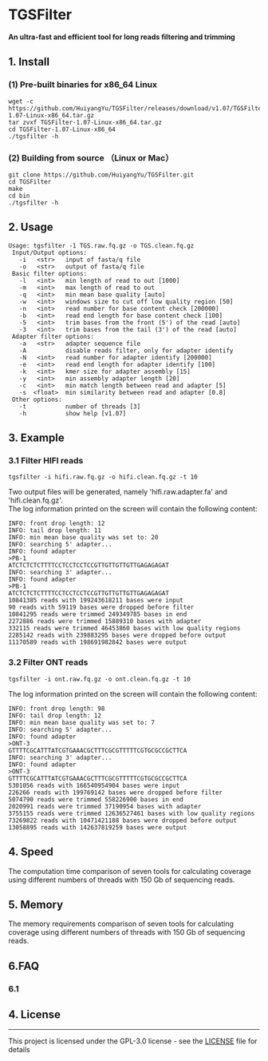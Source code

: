 # TGSFilter
<b> An ultra-fast and efficient tool for long reads filtering and trimming</b>

##  1. Install
### (1) Pre-built binaries for x86_64 Linux
```
wget -c https://github.com/HuiyangYu/TGSFilter/releases/download/v1.07/TGSFilter-1.07-Linux-x86_64.tar.gz
tar zvxf TGSFilter-1.07-Linux-x86_64.tar.gz
cd TGSFilter-1.07-Linux-x86_64
./tgsfilter -h
```
### (2) Building from source （Linux or Mac）
```
git clone https://github.com/HuiyangYu/TGSFilter.git
cd TGSFilter
make
cd bin
./tgsfilter -h
```
## 2. Usage
```
Usage: tgsfilter -1 TGS.raw.fq.gz -o TGS.clean.fq.gz
 Input/Output options:
   -i	<str>   input of fasta/q file
   -o	<str>   output of fasta/q file
 Basic filter options:
   -l	<int>   min length of read to out [1000]
   -m	<int>   max length of read to out
   -q	<int>   min mean base quality [auto]
   -w	<int>   windows size to cut off low quality region [50]
   -n	<int>   read number for base content check [200000]
   -b	<int>   read end length for base content check [100]
   -5	<int>   trim bases from the front (5') of the read [auto]
   -3	<int>   trim bases from the tail (3') of the read [auto]
 Adapter filter options:
   -a	<str>   adapter sequence file 
   -A           disable reads filter, only for adapter identify
   -N	<int>   read number for adapter identify [200000]
   -e	<int>   read end length for adapter identify [100]
   -k	<int>   kmer size for adapter assembly [15]
   -y	<int>   min assembly adapter length [20]
   -c	<int>   min match length between read and adapter [5]
   -s  <float>  min similarity between read and adapter [0.8]
 Other options:
   -t           number of threads [3]
   -h           show help [v1.07]
```
## 3. Example

### 3.1 Filter HIFI reads
```
tgsfilter -i hifi.raw.fq.gz -o hifi.clean.fq.gz -t 10
```
Two output files will be generated, namely 'hifi.raw.adapter.fa' and 'hifi.clean.fq.gz'. <br>
The log information printed on the screen will contain the following content:
```
INFO: front drop length: 12
INFO: tail drop length: 11
INFO: min mean base quality was set to: 20
INFO: searching 5' adapter...
INFO: found adapter
>PB-1
ATCTCTCTCTTTTCCTCCTCCTCCGTTGTTGTTGTTGAGAGAGAT
INFO: searching 3' adapter...
INFO: found adapter
>PB-1
ATCTCTCTCTTTTCCTCCTCCTCCGTTGTTGTTGTTGAGAGAGAT
10841385 reads with 199243618211 bases were input
90 reads with 59119 bases were dropped before filter
10841295 reads were trimmed 249349785 bases in end
2272886 reads were trimmed 15889310 bases with adapter
332115 reads were trimmed 46453860 bases with low quality regions
2285142 reads with 239883295 bases were dropped before output
11170589 reads with 198691982842 bases were output
```
### 3.2 Filter ONT reads
```
tgsfilter -i ont.raw.fq.gz -o ont.clean.fq.gz -t 10
```
The log information printed on the screen will contain the following content:
```
INFO: front drop length: 98
INFO: tail drop length: 12
INFO: min mean base quality was set to: 7
INFO: searching 5' adapter...
INFO: found adapter
>ONT-3
GTTTTCGCATTTATCGTGAAACGCTTTCGCGTTTTTCGTGCGCCGCTTCA
INFO: searching 3' adapter...
INFO: found adapter
>ONT-3
GTTTTCGCATTTATCGTGAAACGCTTTCGCGTTTTTCGTGCGCCGCTTCA
5301056 reads with 166540954904 bases were input
226266 reads with 199769142 bases were dropped before filter
5074790 reads were trimmed 558226900 bases in end
2020991 reads were trimmed 37190954 bases with adapter
3755155 reads were trimmed 12636527461 bases with low quality regions
73269822 reads with 10471421188 bases were dropped before output
13058895 reads with 142637819259 bases were output
```
## 4. Speed
The computation time comparison of seven tools for calculating coverage using different numbers of threads with 150 Gb of sequencing reads.
## 5. Memory
The memory requirements comparison of seven tools for calculating coverage using different numbers of threads with 150 Gb of sequencing reads.
## 6.FAQ
### 6.1 


## 4. License
-------

This project is licensed under the GPL-3.0 license - see the [LICENSE](LICENSE) file for details
